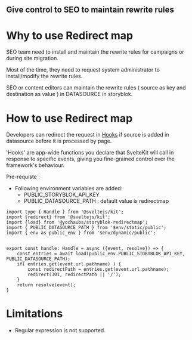 ## Give control to SEO to maintain rewrite rules

# Why to use Redirect map
SEO team need to install and maintain the rewrite rules for campaigns or during site migration.

Most of the time, they need to request system administrator to install/modify the rewrite rules. 

SEO or content editors can maintain the rewrite rules ( source as key and destination as value ) in DATASOURCE in storyblok.



# How to use Redirect map

Developers can redirect the request in [Hooks](https://kit.svelte.dev/docs/hooks) if source is added in datasource before it is processed by page.

'Hooks' are app-wide functions you declare that SvelteKit will call in response to specific events, giving you fine-grained control over the framework's behaviour.

Pre-requiste :
- Following environment variables are added:
    - PUBLIC_STORYBLOK_API_KEY
    - PUBLIC_DATASOURCE_PATH : default value is redirectmap

```
import type { Handle } from '@sveltejs/kit';
import {redirect} from '@sveltejs/kit';
import {load} from '@yochaubs/storyblok-redirectmap';
import { PUBLIC_DATASOURCE_PATH } from '$env/static/public';
import { env as public_env } from '$env/dynamic/public';


export const handle: Handle = async ({event, resolve}) => {
    const entries = await load(public_env.PUBLIC_STORYBLOK_API_KEY, PUBLIC_DATASOURCE_PATH);    
    if( entries.get(event.url.pathname) ) {
        const redirectPath = entries.get(event.url.pathname);
        redirect(301, redirectPath || '/');
    }
    return resolve(event);
}

```


# Limitations
- Regular expression is not supported.
